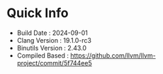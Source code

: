# Quick Info
* Build Date : 2024-09-01
* Clang Version : 19.1.0-rc3
* Binutils Version : 2.43.0
* Compiled Based : https://github.com/llvm/llvm-project/commit/5f744ee5
